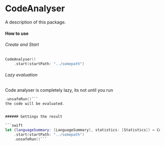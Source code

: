 # CodeAnalyser

A description of this package.

#### How to use

###### Create and Start

```swift
CodeAnalyser()
	.start(startPath: "../somepath")
```

###### Lazy evaluation
Code analyser is completely lazy, its not until you run
```swift
.unsafeRun()```
the code will be evaluated. 


###### Gettings the result

```swift
let (languageSummary: [LanguageSummary], statistics: [Statistics]) = CodeAnalyser()
	.start(startPath: "../somepath")
	.unsafeRun()```


